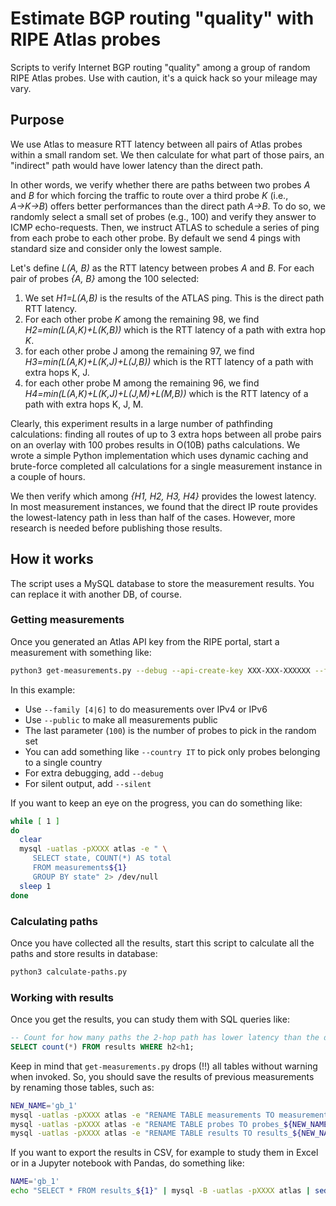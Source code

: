 # Estimate BGP routing "quality" with RIPE Atlas probes
Scripts to verify Internet BGP routing "quality" among a group of random RIPE Atlas probes. 
Use with caution, it's a quick hack so your mileage may vary. 

## Purpose
We use Atlas to measure RTT latency between all pairs of Atlas probes within a small random set. We then calculate for what part of those pairs, an "indirect" path would have lower latency than the direct path.

In other words, we verify whether there are paths between two probes *A* and *B* for which forcing the traffic to route over a third probe *K* (i.e., *A→K→B*) offers better performances than the direct path *A→B*. To do so, we randomly select a small set of probes (e.g., 100) and verify they answer to ICMP echo-requests. Then, we instruct ATLAS to schedule a series of ping from each probe to each other probe. By default we send 4 pings with standard size and consider only the lowest sample. 

Let's define *L(A, B)* as the RTT latency between probes *A* and *B*. For each pair of probes *{A, B}* among the 100 selected:
1.	We set *H1=L(A,B)* is the results of the ATLAS ping. This is the direct path RTT latency.
2.	For each other probe *K* among the remaining 98, we find *H2=min⁡(L(A,K)+L(K,B))* which is the RTT latency of a path with extra hop *K*.
3.	for each other probe J among the remaining 97, we find *H3=min⁡(L(A,K)+L(K,J)+L(J,B))* which is the RTT latency of a path with extra hops K, J.
4.	for each other probe M among the remaining 96, we find *H4=min⁡(L(A,K)+L(K,J)+L(J,M)+L(M,B))* which is the RTT latency of a path with extra hops K, J, M.

Clearly, this experiment results in a large number of pathfinding calculations: finding all routes of up to 3 extra hops between all probe pairs on an overlay with 100 probes results in O(10B) paths calculations. We wrote a simple Python implementation which uses dynamic caching and brute-force completed all calculations for a single measurement instance in a couple of hours. 

We then verify which among *{H1, H2, H3, H4}* provides the lowest latency. In most measurement instances, we found that the direct IP route provides the lowest-latency path in less than half of the cases. However, more research is needed before publishing those results.

## How it works
The script uses a MySQL database to store the measurement results. You can replace it with another DB, of course.

### Getting measurements
Once you generated an Atlas API key from the RIPE portal, start a measurement with something like: 
```bash
python3 get-measurements.py --debug --api-create-key XXX-XXX-XXXXXX --family 4 --public 100
```
In this example:
* Use `--family [4|6]` to do measurements over IPv4 or IPv6
* Use `--public` to make all measurements public
* The last parameter (`100`) is the number of probes to pick in the random set
* You can add something like `--country IT` to pick only probes belonging to a single country
* For extra debugging, add `--debug`
* For silent output, add `--silent`

If you want to keep an eye on the progress, you can do something like:
```bash
while [ 1 ]
do
  clear
  mysql -uatlas -pXXXX atlas -e " \
     SELECT state, COUNT(*) AS total
     FROM measurements${1}
     GROUP BY state" 2> /dev/null
  sleep 1
done
```

### Calculating paths
Once you have collected all the results, start this script to calculate all the paths and store results in database:
```bash
python3 calculate-paths.py
```

### Working with results
Once you get the results, you can study them with SQL queries like:
```SQL
-- Count for how many paths the 2-hop path has lower latency than the direct path:
SELECT count(*) FROM results WHERE h2<h1;
```

Keep in mind that `get-measurements.py` drops (!!) all tables without warning when invoked. So, you should save the results of previous measurements by renaming those tables, such as:
```bash
NEW_NAME='gb_1'
mysql -uatlas -pXXXX atlas -e "RENAME TABLE measurements TO measurements_${NEW_NAME};"
mysql -uatlas -pXXXX atlas -e "RENAME TABLE probes TO probes_${NEW_NAME};"
mysql -uatlas -pXXXX atlas -e "RENAME TABLE results TO results_${NEW_NAME};"
```

If you want to export the results in CSV, for example to study them in Excel or in a Jupyter notebook with Pandas, do something like: 
```bash
NAME='gb_1'
echo "SELECT * FROM results_${1}" | mysql -B -uatlas -pXXXX atlas | sed -e 's/\t/,/g' > ${1}.csv
```
